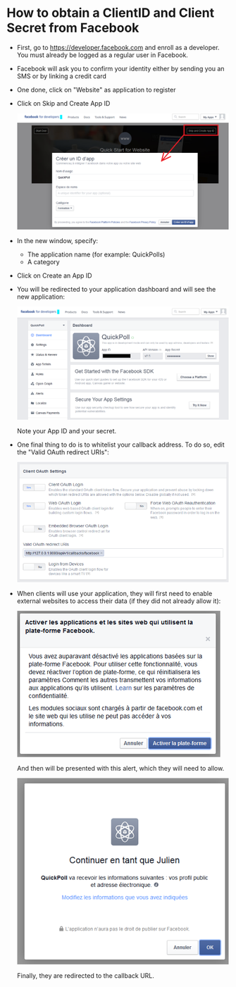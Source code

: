 # How to obtain a ClientID and Client Secret from Facebook

* First, go to https://developer.facebook.com and enroll as a developer. You must already be logged as a regular user in Facebook.
* Facebook will ask you to confirm your identity either by sending you an SMS or by linking a credit card
* One done, click on "Website" as application to register
* Click on Skip and Create App ID

  ![Skip and Create App ID](./1.png)

* In the new window, specify:
  * The application name (for example: QuickPolls)
  * A category
* Click on Create an App ID
* You will be redirected to your application dashboard and will see the new application:

  ![Dashboard](./2.png)
  
  Note your App ID and your secret.

* One final thing to do is to whitelist your callback address. To do so, edit the "Valid OAuth redirect URIs":

  ![Whitelist the callback](./4.png)
  
* When clients will use your application, they will first need to enable external websites to access their data (if they did not already allow it):

  ![Allow external websites](./3.png)

  And then will be presented with this alert, which they will need to allow.

  ![Allow external websites](./5.png)
  
  Finally, they are redirected to the callback URL.